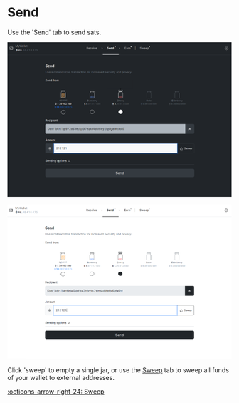 # Send

Use the 'Send' tab to send sats.

![](../assets/interface/send.png#only-dark)

![](../assets/interface/send-light.png#only-light)

Click 'sweep' to empty a single jar, or use the [Sweep] tab to sweep all funds
of your wallet to external addresses.

[:octicons-arrow-right-24: Sweep][sweep]

[sweep]: 04-sweep.md
